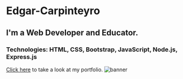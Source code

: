 # Edgar-Carpinteyro
## I'm a Web Developer and Educator.
### Technologies: HTML, CSS, Bootstrap, JavaScript, Node.js, Express.js
[Click here](https://edgar-carpinteyro.github.io/portfolio/) to take a look at my portfolio.
![banner](https://github.com/Edgar-Carpinteyro/Edgar-Carpinteyro.github.io/blob/7f820e42ce8d46a87f07abe5771bd81118cf8e48/ec-banner.png)
